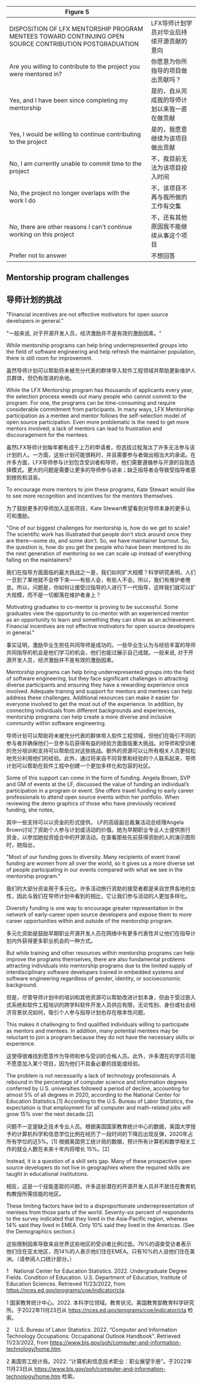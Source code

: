 |Figure 5||
|---|---|
| DISPOSITION OF LFX MENTORSHIP PROGRAM MENTEES TOWARD CONTINUING OPEN SOURCE CONTRIBUTION POSTGRADUATION | LFX导师计划学员对毕业后持续开源贡献的意向 |
| Are you willing to contribute to the project you were mentored in? | 你愿意为你所指导的项目做出贡献吗？ |
| Yes, and I have been since completing my mentorship | 是的，自从完成我的导师计划以来我一直在做贡献 |
| Yes, I would be willing to continue contributing to the project | 是的，我愿意继续为该项目做出贡献 |
| No, I am currently unable to commit time to the project | 不，我目前无法为该项目投入时间 |
| No, the project no longer overlaps with the work I do | 不，该项目不再与我所做的工作有交集 |
| No, there are other reasons I can't continue working on this project | 不，还有其他原因我不能继续从事这个项目 |
| Prefer not to answer | 不想回答 |

## Mentorship program challenges
## 导师计划的挑战

"Financial incentives are not effective motivators for open source developers in general."

"一般来说, 对于开源开发人员，经济激励并不是有效的激励因素。"

While mentorship programs can help bring underrepresented groups into the field of software engineering and help refresh the maintainer population, there is still room for improvement.

虽然导师计划可以帮助将未被充分代表的群体带入软件工程领域并帮助更新维护人员群体，但仍有改进的余地。

While the LFX Mentorship program has thousands of applicants every year, the selection process weeds out many people who cannot commit to the program. For one, the programs can be time-consuming and require considerable commitment from participants. In many ways, LFX Mentorship participation as a mentee and mentor follows the self-selection model of open source participation. Even more problematic is the need to get more mentors involved; a lack of mentors can lead to frustration and discouragement for the mentees.

虽然LFX导师计划每年都有成千上万的申请者，但选拔过程淘汰了许多无法参与该计划的人。一方面，这些计划可能很耗时，并且需要参与者做出相当大的承诺。在许多方面，LFX导师参与计划包含受训者和导师，他们需要遵循参与开源的自我选择模式。更大的问题是需要让更多的导师参与进来；缺乏指导者会导致受指导者感到挫败和沮丧。

To encourage more mentors to join these programs, Kate Stewart would like to see more recognition and incentives for the mentors themselves.

为了鼓励更多的导师加入这些项目，Kate Stewart希望看到对导师本身的更多认可和激励。

"One of our biggest challenges for mentorship is, how do we get to scale? The scientific work has illustrated that people don’t stick around once they are there—some do, and some don’t. So, we have maintainer burnout. So, the question is, how do you get the people who have been mentored to do the next generation of mentoring so we can scale up instead of everything falling on the maintainers?

我们在指导方面面临的最大挑战之一是，我们如何扩大规模？科学研究表明，人们一旦到了某地就不会停下来——有些人会，有些人不会。所以，我们有维护者倦怠。所以，问题是，你如何让接受过指导的人进行下一代指导，这样我们就可以扩大规模，而不是一切都落在维护者身上？

Motivating graduates to co-mentor is proving to be successful. Some graduates view the opportunity to co-mentor with an experienced mentor as an opportunity to learn and something they can show as an achievement. Financial incentives are not effective motivators for open source developers in general."

事实证明，激励毕业生担任共同导师是成功的。一些毕业生认为与经验丰富的导师共同指导的机会是他们学习的机会，他们也能过展示自己成就。一般来说, 对于开源开发人员，经济激励并不是有效的激励因素。

Mentorship programs can help bring underrepresented groups into the field of software engineering, but they face significant challenges in attracting diverse participants and ensuring they have a rewarding experience once involved. Adequate training and support for mentors and mentees can help address these challenges. Additional resources can make it easier for everyone involved to get the most out of the experience. In addition, by connecting individuals from different backgrounds and experiences, mentorship programs can help create a more diverse and inclusive community within software engineering.

导师计划可以帮助将未被充分代表的群体带入软件工程领域，但他们在吸引不同的参与者并确保他们一旦参与后获得有益的经验方面面临重大挑战。对导师和受训者的充分培训和支持可以帮助应对这些挑战。额外的资源可以让所有相关人员更轻松地充分利用他们的经验。此外，通过将来自不同背景和经验的个人联系起来，导师计划可以帮助在软件工程中创建一个更加多样化和包容的社区。

Some of this support can come in the form of funding. Angela Brown, SVP and GM of events at the LF, discussed the value of funding an individual’s participation in a program or event. She offers travel funding to early career professionals to attend open source events within her portfolio. When reviewing the demo graphics of those who have previously received funding, she notes,

其中一些支持可以以资金的形式提供。 LF的高级副总裁兼活动总经理Angela Brown讨论了资助个人参与计划或活动的价值。她为早期职业专业人士提供旅行资金，以参加她投资组合中的开源活动。在查看那些先前获得资助的人的演示图形时，她指出，

"Most of our funding goes to diversity. Many recipients of event travel funding are women from all over the world, so it gives us a more diverse set of people participating in our events compared with what we see in the mentorship program."

我们的大部分资金用于多元化。许多活动旅行资助的接受者都是来自世界各地的女性，因此与我们在导师计划中看到的相比，它让我们参与活动的人更加多样化。

Diversity funding is one way to encourage greater representation in the network of early-career open source developers and expose them to more career opportunities within and outside of the mentorship program.

多元化资助是鼓励早期职业开源开发人员在网络中有更多代表性并让他们在指导计划内外获得更多职业机会的一种方式。

But while training and other resources within mentorship programs can help improve the programs themselves, there are also fundamental problems attracting individuals into mentorship programs due to the limited supply of interdisciplinary software developers trained in embedded systems and software engineering regardless of gender, identity, or socioeconomic background.

但是，尽管导师计划中的培训和其他资源可以帮助改进计划本身，但由于受过嵌入式系统和软件工程培训的跨学科软件开发人员供应有限，无论性别、身份或社会经济背景状况如何，吸引个人参与指导计划也存在根本性问题。

This makes it challenging to find qualified individuals willing to participate as mentors and mentees. In addition, many potential mentees may be reluctant to join a program because they do not have the necessary skills or experience.

这使得很难找到愿意作为导师和参与受训的合格人员。此外，许多潜在的学员可能不愿意加入某个项目，因为他们不具备必要的技能或经验。

The problem is not necessarily a lack of technology professionals. A rebound in the percentage of computer science and information degrees conferred by U.S. universities followed a period of decline, accounting for almost 5% of all degrees in 2020, according to the National Center for Education Statistics.[1] According to the U.S. Bureau of Labor Statistics, the expectation is that employment for all computer and math-related jobs will grow 15% over the next decade.[2]

问题不一定是缺乏技术专业人员。根据美国国家教育统计中心的数据，美国大学授予的计算机科学和信息学位比例在经历了一段时间的下降后出现反弹，2020年占所有学位的近5%。[1] 根据美国劳工统计局的数据，预计所有计算机和数学相关工作的就业人数在未来十年内将增长 15%。[2]

Instead, it is a question of a skill sets gap. Many of these prospective open source developers do not live in geographies where the required skills are taught in educational institutions.

相反，这是一个技能差距的问题。许多这些潜在的开源开发人员并不居住在教育机构教授所需技能的地区。

These limiting factors have led to a disproportionate underrepresentation of mentees from those parts of the world. Seventy-six percent of respondents to the survey indicated that they lived in the Asia-Pacific region, whereas 14% said they lived in EMEA. Only 10% said they lived in the Americas. (See the Demographics section.)

这些限制因素导致来自世界这些地区的受训者比例过低。76%的调查受访者表示他们住在亚太地区，而14%的人表示他们住在EMEA。只有10%的人说他们住在美洲。（请参阅人口统计部分。）

1 National Center for Education Statistics. 2022. Undergraduate Degree Fields. Condition of Education. U.S. Department of Education, Institute of Education Sciences. Retrieved 11/23/2022, from https://nces.ed.gov/programs/coe/indicator/cta.

1 国家教育统计中心。2022. 本科学位领域。教育状况。美国教育部教育科学研究所。于2022年11月23日从 https://nces.ed.gov/programs/coe/indicator/cta 检索。

2 U.S. Bureau of Labor Statistics. 2022. “Computer and Information Technology Occupations: Occupational Outlook Handbook”. Retrieved 11/23/2022, from https://www.bls.gov/ooh/computer-and-information-technology/home.htm.

2 美国劳工统计局。2022. “计算机和信息技术职业：职业展望手册”。于2022年11月23日从 https://www.bls.gov/ooh/computer-and-information-technology/home.htm 检索。
